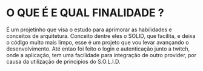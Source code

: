 # O QUE É E QUAL FINALIDADE ? 
É um projetinho que visa o estudo para aprimorar as habilidades e conceitos de arquitetura.
Conceito dentre eles o SOLID, que facilita, e deixa o código muito mais limpo, esse é um projeto que vou levar avançando o desenvolvimento.
Até entao foi feito o login e autenticação junto a twitch, onde a aplicação, tem uma facilidade para integração de outro provider, por causa da utilização de principios do S.O.L.I.D.
